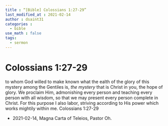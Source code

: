 ```yaml
---
title : “[Bible] Colossians 1:27-29”
last_modified_at : 2021-02-14
author : dsaint31
categories : 
  - bible
use_math : false
tags:
  - sermon
---
```


# Colossians 1:27-29

to whom God willed to make known what the ealth of the glory of this mystery among the Gentiles is, *the mystery* that is Christ in you, the hope of glory.
We proclaim Him, admonishing every person and teaching every person with all wisdom, so that we may present every person complete in Christ. 
For this purpose I also labor, striving according to His power which works mightily within me.
																															Colossians 1:27-29


* 2021-02-14, Magna Carta of Teleios, Pastor Oh.

